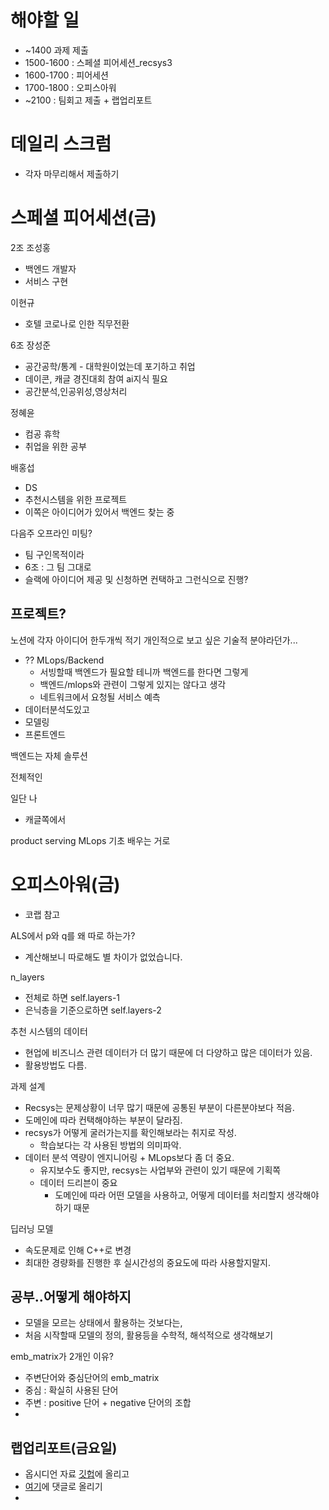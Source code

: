 
# 해야할 일
- ~1400 과제 제출
- 1500-1600 : 스페셜 피어세션_recsys3
- 1600-1700 : 피어세션
- 1700-1800 : 오피스아워
- ~2100 : 팀회고 제출 + 랩업리포트

# 데일리 스크럼
- 각자 마무리해서 제출하기


# 스페셜 피어세션(금)

2조 조성홍
- 백엔드 개발자
- 서비스 구현

이현규
- 호텔 코로나로 인한 직무전환

6조 장성준
- 공간공학/통계 - 대학원이었는데 포기하고 취업
- 데이콘, 캐글 경진대회 참여 ai지식 필요
- 공간분석,인공위성,영상처리

정혜윤
- 컴공 휴학
- 취업을 위한 공부

배홍섭
- DS
- 추천시스템을 위한 프로젝트
- 이쪽은 아이디어가 있어서 백엔드 찾는 중

다음주 오프라인 미팅?
- 팀 구인목적이라
- 6조 : 그 팀 그대로
- 슬랙에 아이디어 제공 및 신청하면 컨택하고 그런식으로 진행?

## 프로젝트?
노션에 각자 아이디어 한두개씩 적기
개인적으로 보고 싶은 기술적 분야라던가...
- ?? MLops/Backend
	- 서빙할때 백엔드가 필요할 테니까 백엔드를 한다면 그렇게
	- 백엔드/mlops와 관련이 그렇게 있지는 않다고 생각
	- 네트워크에서 요청될 서비스 예측
- 데이터분석도있고
- 모델링
- 프론트엔드


백엔드는 자체 솔루션


전체적인 


일단 나
- 캐글쪽에서 


product serving
MLops 기초
배우는 거로





# 오피스아워(금)
- 코랩 참고

ALS에서 p와 q를 왜 따로 하는가?
- 계산해보니 따로해도 별 차이가 없었습니다.

n_layers
- 전체로 하면 self.layers-1
- 은닉층을 기준으로하면 self.layers-2

추천 시스템의 데이터
- 현업에 비즈니스 관련 데이터가 더 많기 때문에 더 다양하고 많은 데이터가 있음.
- 활용방법도 다름.

과제 설계
- Recsys는 문제상황이 너무 많기 때문에 공통된 부분이 다른분야보다 적음.
- 도메인에 따라 컨택해야하는 부분이 달라짐.
- recsys가 어떻게 굴러가는지를 확인해보라는 취지로 작성.
	- 학습보다는 각 사용된 방법의 의미파악.
- 데이터 분석 역량이 엔지니어링 + MLops보다 좀 더 중요.
	- 유지보수도 좋지만, recsys는 사업부와 관련이 있기 때문에 기획쪽
	- 데이터 드리븐이 중요
		- 도메인에 따라 어떤 모델을 사용하고, 어떻게 데이터를 처리할지 생각해야하기 때문

딥러닝 모델
- 속도문제로 인해 C++로 변경
- 최대한 경량화를 진행한 후 실시간성의 중요도에 따라 사용할지말지.


## 공부..어떻게 해야하지
- 모델을 모르는 상태에서 활용하는 것보다는,
- 처음 시작할때 모델의 정의, 활용등을 수학적, 해석적으로 생각해보기

emb_matrix가 2개인 이유?
- 주변단어와 중심단어의 emb_matrix
- 중심 : 확실히 사용된 단어
- 주변 : positive 단어 + negative 단어의 조합
- 



## 랩업리포트(금요일)
- 옵시디언 자료 [깃헙](https://github.com/tldbs5026/Study_Space)에 올리고
- [여기](https://www.boostcourse.org/boostcampaitech6/forums/384196)에  댓글로 올리기
- 

